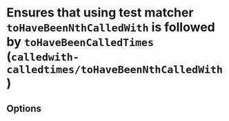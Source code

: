 # Ensures that using test matcher `toHaveBeenNthCalledWith` is followed by `toHaveBeenCalledTimes` (`calledwith-calledtimes/toHaveBeenNthCalledWith`)

<!-- end auto-generated rule header -->

## Options

<!-- begin auto-generated rule options list -->



<!-- end auto-generated rule options list -->
